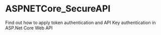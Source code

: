 # ASPNETCore_SecureAPI
Find out how to apply token authentication and API Key authentication in ASP.Net Core Web API
